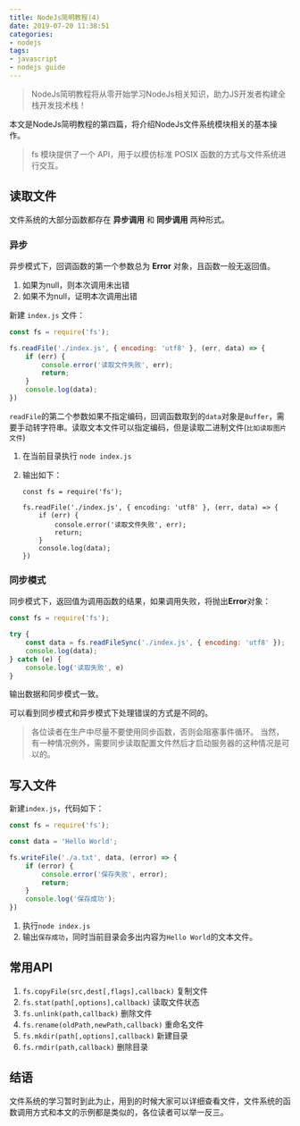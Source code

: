 ```yaml
---
title: NodeJs简明教程(4)
date: 2019-07-20 11:38:51
categories:
- nodejs
tags:
- javascript
- nodejs guide
---
```


> NodeJs简明教程将从零开始学习NodeJs相关知识，助力JS开发者构建全栈开发技术栈！

本文是NodeJs简明教程的第四篇，将介绍NodeJs文件系统模块相关的基本操作。

> fs 模块提供了一个 API，用于以模仿标准 POSIX 函数的方式与文件系统进行交互。

## 读取文件

文件系统的大部分函数都存在 **异步调用** 和 **同步调用** 两种形式。

### 异步

异步模式下，回调函数的第一个参数总为 **Error** 对象，且函数一般无返回值。

1. 如果为null，则本次调用未出错
2. 如果不为null，证明本次调用出错

新建 `index.js` 文件：

```js
const fs = require('fs');

fs.readFile('./index.js', { encoding: 'utf8' }, (err, data) => {
    if (err) {
        console.error('读取文件失败', err);
        return;
    }
    console.log(data);
})
```

`readFile`的第二个参数如果不指定编码，回调函数取到的`data`对象是`Buffer`，需要手动转字符串。读取文本文件可以指定编码，但是读取二进制文件(`比如读取图片文件`)

1. 在当前目录执行 `node index.js`
2. 输出如下：

    ```text
    const fs = require('fs');

    fs.readFile('./index.js', { encoding: 'utf8' }, (err, data) => {
        if (err) {
            console.error('读取文件失败', err);
            return;
        }
        console.log(data);
    })
    ```

### 同步模式

同步模式下，返回值为调用函数的结果，如果调用失败，将抛出**Error**对象：

```js
const fs = require('fs');

try {
    const data = fs.readFileSync('./index.js', { encoding: 'utf8' });
    console.log(data);
} catch (e) {
    console.log('读取失败', e)
}
```

输出数据和同步模式一致。

可以看到同步模式和异步模式下处理错误的方式是不同的。

> 各位读者在生产中尽量不要使用同步函数，否则会阻塞事件循环。
> 当然，有一种情况例外，需要同步读取配置文件然后才启动服务器的这种情况是可以的。

## 写入文件

新建`index.js`，代码如下：

```js
const fs = require('fs');

const data = 'Hello World';

fs.writeFile('./a.txt', data, (error) => {
    if (error) {
        console.error('保存失败', error);
        return;
    }
    console.log('保存成功');
})
```

1. 执行`node index.js`
2. 输出`保存成功`，同时当前目录会多出内容为`Hello World`的文本文件。

## 常用API

1. `fs.copyFile(src,dest[,flags],callback)` 复制文件
2. `fs.stat(path[,options],callback)` 读取文件状态
3. `fs.unlink(path,callback)` 删除文件
4. `fs.rename(oldPath,newPath,callback)` 重命名文件
5. `fs.mkdir(path[,options],callback)` 新建目录
6. `fs.rmdir(path,callback)` 删除目录
   
## 结语

文件系统的学习暂时到此为止，用到的时候大家可以详细查看文件，文件系统的函数调用方式和本文的示例都是类似的，各位读者可以举一反三。
